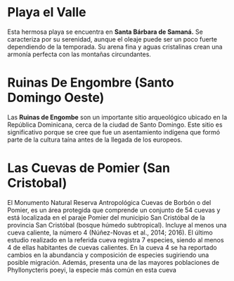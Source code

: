 # Playa el Valle 
Esta hermosa playa se encuentra en **Santa Bárbara de Samaná.** Se caracteriza por su serenidad, aunque el oleaje puede ser un poco fuerte dependiendo de la temporada. Su arena fina y aguas cristalinas crean una armonía perfecta con las montañas circundantes.

# Ruinas De Engombre (Santo Domingo Oeste)
Las **Ruinas de Engombe** son un importante sitio arqueológico ubicado en la República Dominicana, cerca de la ciudad de Santo Domingo. Este sitio es significativo porque se cree que fue un asentamiento indígena que formó parte de la cultura taína antes de la llegada de los europeos.

# Las Cuevas de Pomier (San Cristobal)
El Monumento Natural Reserva Antropológica Cuevas de Borbón o del Pomier, es un área protegida que comprende un conjunto de 54 cuevas y está localizada en el paraje Pomier del municipio San Cristóbal de la provincia San Cristóbal (bosque húmedo subtropical). Incluye al menos una cueva caliente, la número 4 (Núñez-Novas et al., 2014; 2016). El último estudio realizado en la referida cueva registra 7 especies, siendo al menos 4 de ellas habitantes de cuevas calientes. En la cueva 4 se ha reportado cambios en la abundancia y composición de especies sugiriendo una posible migración. Además, presenta una de las mayores poblaciones de Phyllonycteris poeyi, la especie más común en esta cueva
